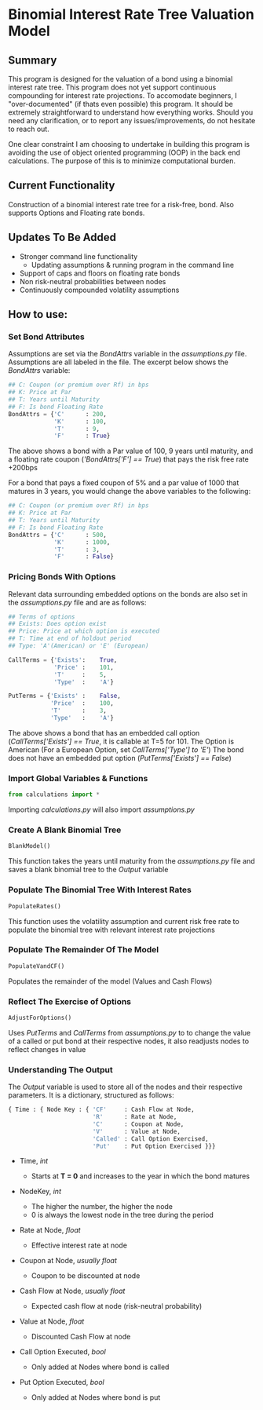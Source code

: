 # Binomial Interest Rate Tree Valuation Model

## Summary

This program is designed for the valuation of a bond using a binomial interest rate tree. This program does not yet support continuous compounding for interest rate projections. To accomodate beginners, I "over-documented" (if thats even possible) this program. It should be extremely straightforward to understand how everything works. Should you need any clarification, or to report any issues/improvements, do not hesitate to reach out. 

One clear constraint I am choosing to undertake in building this program is avoiding the use of object oriented programming (OOP) in the back end calculations. The purpose of this is to minimize computational burden.

## Current Functionality

Construction of a binomial interest rate tree for a risk-free, bond. Also supports Options and Floating rate bonds.

## Updates To Be Added

* Stronger command line functionality 
  * Updating assumptions & running program in the command line
* Support of caps and floors on floating rate bonds
* Non risk-neutral probabilities between nodes
* Continuously compounded volatility assumptions

## How to use:

### Set Bond Attributes

Assumptions are set via the *BondAttrs* variable in the *assumptions.py* file. Assumptions are all labeled in the file. The excerpt below shows the *BondAttrs* variable:

```python
## C: Coupon (or premium over Rf) in bps
## K: Price at Par
## T: Years until Maturity
## F: Is bond Floating Rate
BondAttrs = {'C'      : 200,
             'K'      : 100,
             'T'      : 9,
             'F'      : True}
```

The above shows a bond with a Par value of 100, 9 years until maturity, and a floating rate coupon (*'BondAttrs['F'] == True*) that pays the risk free rate +200bps

For a bond that pays a fixed coupon of 5% and a par value of 1000 that matures in 3 years, you would change the above variables to the following:

```python
## C: Coupon (or premium over Rf) in bps
## K: Price at Par
## T: Years until Maturity
## F: Is bond Floating Rate
BondAttrs = {'C'      : 500,
             'K'      : 1000,
             'T'      : 3,
             'F'      : False}
```

### Pricing Bonds With Options

Relevant data surrounding embedded options on the bonds are also set in the *assumptions.py* file and are as follows:

```python
## Terms of options
## Exists: Does option exist
## Price: Price at which option is executed
## T: Time at end of holdout period
## Type: 'A'(American) or 'E' (European)

CallTerms = {'Exists':    True,
             'Price' :    101,
             'T'     :    5,
             'Type'  :    'A'}

PutTerms = {'Exists' :    False,
            'Price'  :    100,
            'T'      :    3,
            'Type'   :    'A'}
```

The above shows a bond that has an embedded call option (*CallTerms['Exists'] == True*, it is callable at T=5 for 101. The Option is American (For a European Option, set *CallTerms['Type'] to 'E'*) The bond does not have an embedded put option (*PutTerms['Exists'] == False*)

### Import Global Variables & Functions

```python
from calculations import *
```

Importing *calculations.py* will also import *assumptions.py*

### Create A Blank Binomial Tree

```python
BlankModel()
```

This function takes the years until maturity from the *assumptions.py* file and saves a blank binomial tree to the *Output* variable

### Populate The Binomial Tree With Interest Rates

```python
PopulateRates()
```

This function uses the volatility assumption and current risk free rate to populate the binomial tree with relevant interest rate projections

### Populate The Remainder Of The Model

```python
PopulateVandCF()
```

Populates the remainder of the model (Values and Cash Flows)

### Reflect The Exercise of Options

```python
AdjustForOptions()
```

Uses *PutTerms* and *CallTerms* from *assumptions.py* to to change the value of a called or put bond at their respective nodes, it also readjusts nodes to reflect changes in value

### Understanding The Output

The *Output* variable is used to store all of the nodes and their respective parameters. It is a dictionary, structured as follows:

```python
{ Time : { Node Key : { 'CF'     : Cash Flow at Node,
                        'R'      : Rate at Node,
                        'C'      : Coupon at Node,
                        'V'      : Value at Node,
                        'Called' : Call Option Exercised,
                        'Put'    : Put Option Exercised }}}
```

* Time, *int* 
  * Starts at **T = 0** and increases to the year in which the bond matures

* NodeKey, *int*
  * The higher the number, the higher the node
  * 0 is always the lowest node in the tree during the period

* Rate at Node, *float*
  * Effective interest rate at node

* Coupon at Node, *usually float*
  * Coupon to be discounted at node

* Cash Flow at Node, *usually float*
  * Expected cash flow at node (risk-neutral probability)

* Value at Node, *float*
  * Discounted Cash Flow at node

* Call Option Executed, *bool*
  * Only added at Nodes where bond is called

* Put Option Executed, *bool*
  * Only added at Nodes where bond is put

